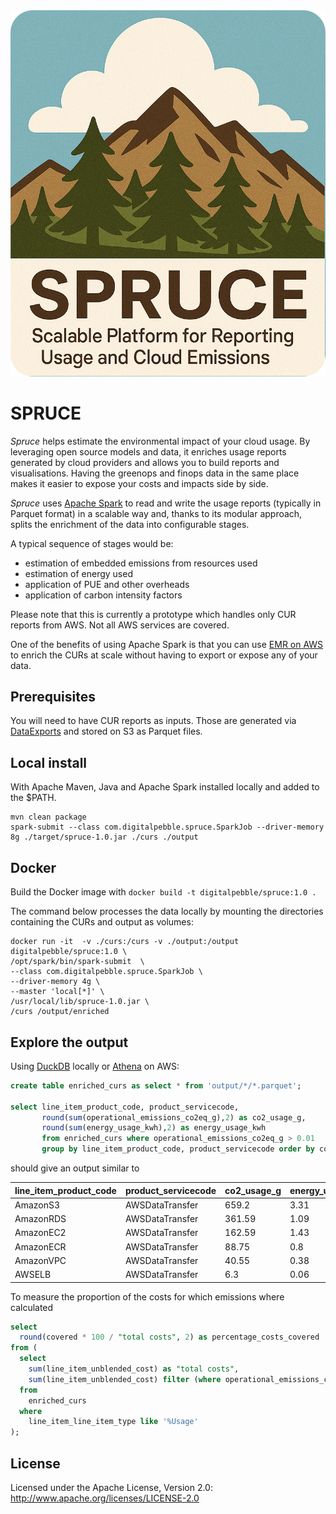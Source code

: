<img src="logo.png" alt="Spruce" width="512"/>

# SPRUCE

*Spruce* helps estimate the environmental impact of your cloud usage. By leveraging open source models and data, it enriches
usage reports generated by cloud providers and allows you to build reports and visualisations. Having the greenops and finops data in the same 
place makes it easier to expose your costs and impacts side by side.

*Spruce* uses [Apache Spark](https://spark.apache.org/) to read and write the usage reports (typically in Parquet format) in a scalable way and, thanks to its modular approach, 
splits the enrichment of the data into configurable stages.

A typical sequence of stages would be:
- estimation of embedded emissions from resources used
- estimation of energy used
- application of PUE and other overheads
- application of carbon intensity factors

Please note that this is currently a prototype which handles only CUR reports from AWS. Not all AWS services are covered.

One of the benefits of using Apache Spark is that you can use [EMR on AWS](https://aws.amazon.com/emr/features/spark/) to enrich 
the CURs at scale without having to export or expose any of your data.

## Prerequisites

You will need to have CUR reports as inputs. Those are generated via [DataExports](https://docs.aws.amazon.com/cur/latest/userguide/what-is-data-exports.html) and stored on S3 as Parquet files.

## Local install

With Apache Maven, Java and Apache Spark installed locally and added to the $PATH.

```
mvn clean package
spark-submit --class com.digitalpebble.spruce.SparkJob --driver-memory 8g ./target/spruce-1.0.jar ./curs ./output
```

## Docker

Build the Docker image with
`docker build -t digitalpebble/spruce:1.0 .`

The command below processes the data locally by mounting the directories containing the CURs and output as volumes:
```
docker run -it  -v ./curs:/curs -v ./output:/output  digitalpebble/spruce:1.0 \
/opt/spark/bin/spark-submit  \
--class com.digitalpebble.spruce.SparkJob \
--driver-memory 4g \
--master 'local[*]' \
/usr/local/lib/spruce-1.0.jar \
/curs /output/enriched
```

## Explore the output

Using [DuckDB](https://duckdb.org/) locally or [Athena](https://docs.aws.amazon.com/athena/latest/ug/what-is.html) on AWS:

```sql
create table enriched_curs as select * from 'output/*/*.parquet';

select line_item_product_code, product_servicecode, 
       round(sum(operational_emissions_co2eq_g),2) as co2_usage_g, 
       round(sum(energy_usage_kwh),2) as energy_usage_kwh 
       from enriched_curs where operational_emissions_co2eq_g > 0.01 
       group by line_item_product_code, product_servicecode order by co2_usage_g desc;
```

should give an output similar to

| line_item_product_code | product_servicecode | co2_usage_g | energy_usage_kwh |
|------------------------|---------------------|-------------|------------------|
| AmazonS3               | AWSDataTransfer     | 659.2       | 3.31             |
| AmazonRDS              | AWSDataTransfer     | 361.59      | 1.09             |
| AmazonEC2              | AWSDataTransfer     | 162.59      | 1.43             |
| AmazonECR              | AWSDataTransfer     | 88.75       | 0.8              |
| AmazonVPC              | AWSDataTransfer     | 40.55       | 0.38             |
| AWSELB                 | AWSDataTransfer     | 6.3         | 0.06             |

To measure the proportion of the costs for which emissions where calculated

```sql
select
  round(covered * 100 / "total costs", 2) as percentage_costs_covered
from (
  select
    sum(line_item_unblended_cost) as "total costs",
    sum(line_item_unblended_cost) filter (where operational_emissions_co2eq_g is not null) as covered
  from
    enriched_curs
  where
    line_item_line_item_type like '%Usage'
);
```

## License
Licensed under the Apache License, Version 2.0: http://www.apache.org/licenses/LICENSE-2.0
